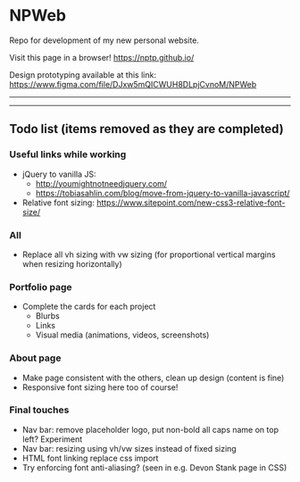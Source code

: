 # NPWeb

Repo for development of my new personal website.

Visit this page in a browser!
https://nptp.github.io/

Design prototyping available at this link:
https://www.figma.com/file/DJxw5mQICWUH8DLpjCvnoM/NPWeb

---
---

## Todo list (items removed as they are completed)

### Useful links while working
- jQuery to vanilla JS:
  - http://youmightnotneedjquery.com/
  - https://tobiasahlin.com/blog/move-from-jquery-to-vanilla-javascript/
- Relative font sizing: https://www.sitepoint.com/new-css3-relative-font-size/

### All
- Replace all vh sizing with vw sizing (for proportional vertical margins when resizing horizontally)

### Portfolio page
- Complete the cards for each project
  - Blurbs
  - Links
  - Visual media (animations, videos, screenshots)

### About page
- Make page consistent with the others, clean up design (content is fine)
- Responsive font sizing here too of course!

### Final touches
- Nav bar: remove placeholder logo, put non-bold all caps name on top left? Experiment
- Nav bar: resizing using vh/vw sizes instead of fixed sizing
- HTML font linking replace css import
- Try enforcing font anti-aliasing? (seen in e.g. Devon Stank page in CSS)